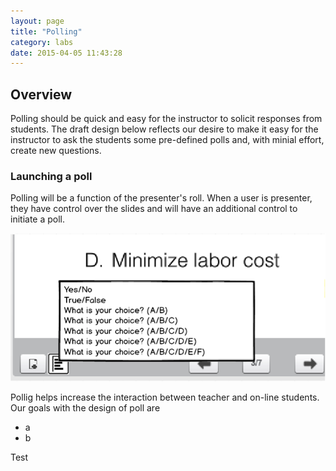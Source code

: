 ```yaml
---
layout: page
title: "Polling"
category: labs
date: 2015-04-05 11:43:28
---
```



## Overview

Polling should be quick and easy for the instructor to solicit responses from students.  The draft design below reflects our desire to make it easy for the instructor to ask the students some pre-defined polls and, with minial effort, create new questions.

### Launching a poll

Polling will be a function of the presenter's roll.  When a user is presenter, they have control over the slides and will have an additional control to initiate a poll.

![Start Poll](/images/poll-start.png)

Pollig helps increase the interaction between teacher and on-line students.  Our goals with the design of poll are 

   * a
   * b

Test
